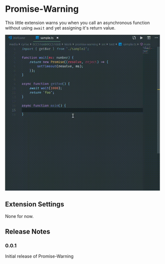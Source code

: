 # Promise-Warning

This little extension warns you when you call an asynchronous function without using `await` and yet assigning it's return value.

![Alt Text](./PromiseWarning.gif)

## Extension Settings

None for now.

## Release Notes

### 0.0.1

Initial release of Promise-Warning
